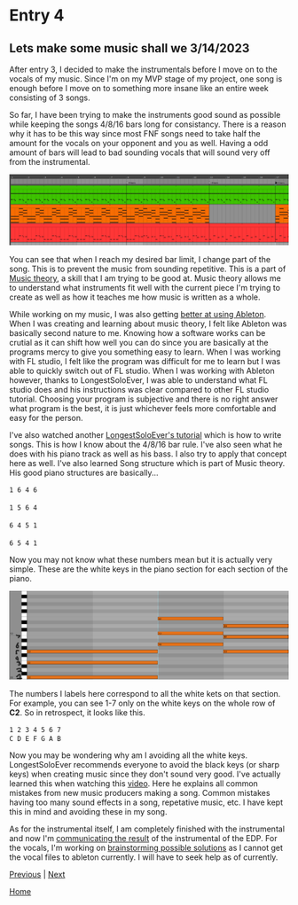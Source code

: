 # Entry 4
## Lets make some music shall we 3/14/2023

After entry 3, I decided to make the instrumentals before I move on to the vocals of my music. Since I'm on my MVP stage of my project, one song is enough before I move on to something more insane like an entire week consisting of 3 songs.

So far, I have been trying to make the instruments good sound as possible while keeping the songs 4/8/16 bars long for consistancy. There is a reason why it has to be this way since most FNF songs need to take half the amount for the vocals on your opponent and you as well. Having a odd amount of bars will lead to bad sounding vocals that will sound very off from the instrumental. 

![image](../img/FreedomProject-1b.png)

You can see that when I reach my desired bar limit, I change part of the song. This is to prevent the music from sounding repetitive. This is a part of [Music theory](https://hstatsep.github.io/students/#skills), a skill that I am trying to be good at. Music theory allows me to understand what instruments fit well with the current piece I'm trying to create as well as how it teaches me how music is written as a whole.

While working on my music, I was also getting [better at using Ableton](https://hstatsep.github.io/students/#skills). When I was creating and learning about music theory, I felt like Ableton was basically second nature to me. Knowing how a software works can be crutial as it can shift how well you can do since you are basically at the programs mercy to give you something easy to learn. When I was working with FL studio, I felt like the program was difficult for me to learn but I was able to quickly switch out of FL studio. When I was working with Ableton however, thanks to LongestSoloEver, I was able to understand what FL studio does and his instructions was clear compared to other FL studio tutorial. Choosing your program is subjective and there is no right answer what program is the best, it is just whichever feels more comfortable and easy for the person.

I've also watched another [LongestSoloEver's tutorial](https://youtu.be/hS7twgQOUvc?list=PLfb6KneL63QsQ58tj-RkDCHRmheAofPJj) which is how to write songs. This is how I know about the 4/8/16 bar rule. I've also seen what he does with his piano track as well as his bass. I also try to apply that concept here as well. I've also learned Song structure which is part of Music theory. His good piano structures are basically...

```
1 6 4 6

1 5 6 4

6 4 5 1

6 5 4 1
```

Now you may not know what these numbers mean but it is actually very simple. These are the white keys in the piano section for each section of the piano. 

![image](../img/FreedomProject-2b.png)

The numbers I labels here correspond to all the white kets on that section. For example, you can see 1-7 only on the white keys on the whole row of **C2**. So in retrospect, it looks like this.

```
1 2 3 4 5 6 7
C D E F G A B
```

Now you may be wondering why am I avoiding all the white keys. LongestSoloEver recommends everyone to avoid the black keys (or sharp keys) when creating music since they don't sound very good. I've actually learned this when watching this [video](https://youtu.be/kela6mWtIlU). Here he explains all common mistakes from new music producers making a song. Common mistakes having too many sound effects in a song, repetative music, etc. I have kept this in mind and avoiding these in my song. 

As for the instrumental itself, I am completely finished with the instrumental and now I'm [communicating the result](https://hstatsep.github.io/students/#edp) of the instrumental of the EDP. For the vocals, I'm working on [brainstorming possible solutions](https://hstatsep.github.io/students/#edp) as I cannot get the vocal files to ableton currently. I will have to seek help as of currently. 

[Previous](entry03.md) | [Next](entry05.md)

[Home](../README.md)